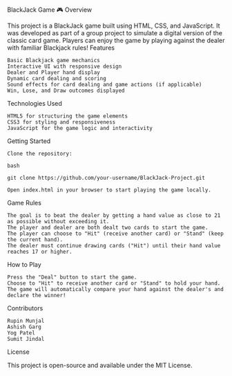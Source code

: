 BlackJack Game 🎮
Overview

This project is a BlackJack game built using HTML, CSS, and JavaScript. It was developed as part of a group project to simulate a digital version of the classic card game. Players can enjoy the game by playing against the dealer with familiar Blackjack rules!
Features

    Basic Blackjack game mechanics
    Interactive UI with responsive design
    Dealer and Player hand display
    Dynamic card dealing and scoring
    Sound effects for card dealing and game actions (if applicable)
    Win, Lose, and Draw outcomes displayed

Technologies Used

    HTML5 for structuring the game elements
    CSS3 for styling and responsiveness
    JavaScript for the game logic and interactivity

Getting Started

    Clone the repository:

    bash

    git clone https://github.com/your-username/BlackJack-Project.git

    Open index.html in your browser to start playing the game locally.

Game Rules

    The goal is to beat the dealer by getting a hand value as close to 21 as possible without exceeding it.
    The player and dealer are both dealt two cards to start the game.
    The player can choose to "Hit" (receive another card) or "Stand" (keep the current hand).
    The dealer must continue drawing cards ("Hit") until their hand value reaches 17 or higher.

How to Play

    Press the "Deal" button to start the game.
    Choose to "Hit" to receive another card or "Stand" to hold your hand.
    The game will automatically compare your hand against the dealer's and declare the winner!

Contributors

    Rupin Munjal
    Ashish Garg
    Yog Patel
    Sumit Jindal

License

This project is open-source and available under the MIT License.
